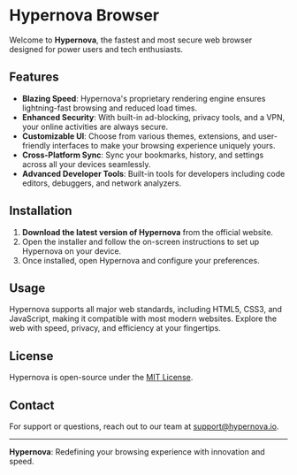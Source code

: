 # Hypernova Browser

Welcome to **Hypernova**, the fastest and most secure web browser designed for power users and tech enthusiasts.

## Features

- **Blazing Speed**: Hypernova's proprietary rendering engine ensures lightning-fast browsing and reduced load times.
- **Enhanced Security**: With built-in ad-blocking, privacy tools, and a VPN, your online activities are always secure.
- **Customizable UI**: Choose from various themes, extensions, and user-friendly interfaces to make your browsing experience uniquely yours.
- **Cross-Platform Sync**: Sync your bookmarks, history, and settings across all your devices seamlessly.
- **Advanced Developer Tools**: Built-in tools for developers including code editors, debuggers, and network analyzers.

## Installation

1. **Download the latest version of Hypernova** from the official website.
2. Open the installer and follow the on-screen instructions to set up Hypernova on your device.
3. Once installed, open Hypernova and configure your preferences.

## Usage

Hypernova supports all major web standards, including HTML5, CSS3, and JavaScript, making it compatible with most modern websites. Explore the web with speed, privacy, and efficiency at your fingertips.

## License

Hypernova is open-source under the [MIT License](https://ayushman89/hypernova-browser/license).

## Contact

For support or questions, reach out to our team at [support@hypernova.io](mailto:ayushmanduttagg@gmail.com).

---

**Hypernova**: Redefining your browsing experience with innovation and speed.

